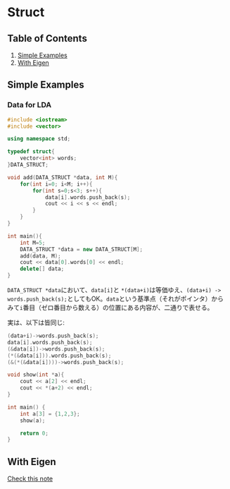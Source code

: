 # Struct

## Table of Contents
1. [Simple Examples](#simple-examples)
2. [With Eigen](#with-eigen)

## Simple Examples
### Data for LDA
```cpp
#include <iostream>
#include <vector>

using namespace std;

typedef struct{
	vector<int> words;
}DATA_STRUCT;

void add(DATA_STRUCT *data, int M){
	for(int i=0; i<M; i++){
		for(int s=0;s<3; s++){
			data[i].words.push_back(s);
			cout << i << s << endl;
		}
	}
}

int main(){
	int M=5;
	DATA_STRUCT *data = new DATA_STRUCT[M];
	add(data, M);
	cout << data[0].words[0] << endl;
	delete[] data;
}
```
`DATA_STRUCT *data`において、`data[i]`と `*(data+i)`は等価ゆえ、`(data+i) -> words.push_back(s);`としてもOK。`data`という基準点（それがポインタ）からみて`i`番目（ゼロ番目から数える）の位置にある内容が、二通りで表せる。

実は、以下は皆同じ:
```cpp
(data+i)->words.push_back(s);
data[i].words.push_back(s);
(&data[i])->words.push_back(s);
(*(&data[i])).words.push_back(s);
(&(*(&data[i])))->words.push_back(s);
```
```cpp
void show(int *a){
	cout << a[2] << endl;
	cout << *(a+2) << endl;
}

int main() {
	int a[3] = {1,2,3};	
	show(a);

	return 0;
} 
```

## With Eigen
[Check this note](https://github.com/Shusei-E/Code_Tips/blob/master/C-Cpp/Eigen.md#passing-values)
